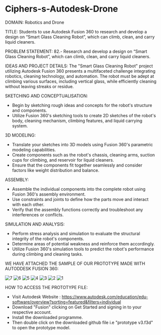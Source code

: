 # Ciphers-s-Autodesk-Drone

DOMAIN: Robotics and Drone

TITLE: Students to use Autodesk Fusion 360 to research and develop a design on “Smart Glass Cleaning Robot”, which can climb, clean, and carry liquid cleaners.

PROBLEM STATEMENT:
82.-  Research and develop a design on “Smart Glass Cleaning Robot”, which can climb, clean, and carry liquid cleaners.

IDEAS AND PROJECT DETAILS:
The "Smart Glass Cleaning Robot" project utilizing Autodesk Fusion 360 presents a multifaceted challenge integrating robotics, cleaning technology, and automation. The robot must be adept at climbing various surfaces, including vertical glass, while efficiently cleaning without leaving streaks or residue.

SKETCHING AND CONCEPTUALISATION:
- Begin by sketching rough ideas and concepts for the robot's structure and components.
- Utilize Fusion 360's sketching tools to create 2D sketches of the robot's body, cleaning mechanism, climbing features, and liquid carrying system.

3D MODELING:
- Translate your sketches into 3D models using Fusion 360's parametric modeling capabilities.
- Create components such as the robot's chassis, cleaning arms, suction cups for climbing, and reservoir for liquid cleaners.
- Ensure that the components fit together seamlessly and consider factors like weight distribution and balance.

ASSEMBLY:
- Assemble the individual components into the complete robot using Fusion 360's assembly environment.
- Use constraints and joints to define how the parts move and interact with each other.
- Verify that the assembly functions correctly and troubleshoot any interferences or conflicts.

SIMULATION AND ANALYSIS:
- Perform stress analysis and simulation to evaluate the structural integrity of the robot's components.
- Determine areas of potential weakness and reinforce them accordingly.
- Utilize Fusion 360's simulation tools to predict the robot's performance during climbing and cleaning tasks.

WE HAVE ATTACHED THE SAMPLE OF OUR PROTOTYPE MADE WITH AUTODDESK FUSION 360:

![7](https://github.com/PrShivashish/Ciphers-s-Autodesk-Drone/assets/141547525/1b1cb676-f47d-4e28-ba65-c24769d8a156)
![6](https://github.com/PrShivashish/Ciphers-s-Autodesk-Drone/assets/141547525/fe3b24a2-0688-4442-8984-04ac3bac3fa7)
![5](https://github.com/PrShivashish/Ciphers-s-Autodesk-Drone/assets/141547525/90c474c3-5879-4785-9e79-f6420ee5b212)
![4](https://github.com/PrShivashish/Ciphers-s-Autodesk-Drone/assets/141547525/8b5ab8e4-b77c-4bc5-b74d-3a0f5cd8fde2)
![3](https://github.com/PrShivashish/Ciphers-s-Autodesk-Drone/assets/141547525/d40ef67b-b76d-4dc6-8811-6358f3afb2a1)
![2](https://github.com/PrShivashish/Ciphers-s-Autodesk-Drone/assets/141547525/ad7379c6-018e-42ee-a48d-dc4ce6ac12f8)
![1](https://github.com/PrShivashish/Ciphers-s-Autodesk-Drone/assets/141547525/9b684df0-5707-473e-baf8-902862d0361b)


HOW TO ACCESS THE PROTOTYPE FILE:
- Visit Autodesk Website : https://www.autodesk.com/education/edu-software/overview?sorting=featured&filters=individual
- Download "Fusion" clicking on Get Started and signing in to your respective account.
- Install the downloaded programme.
- Then double click on the downloaded github file i.e "prototype v3.f3d" to open the prototype model.

